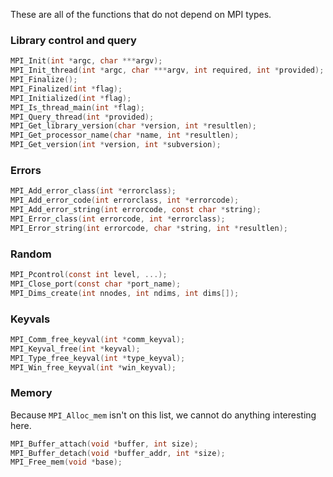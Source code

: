 These are all of the functions that do not depend on MPI types.

### Library control and query
```c
MPI_Init(int *argc, char ***argv);
MPI_Init_thread(int *argc, char ***argv, int required, int *provided);
MPI_Finalize();
MPI_Finalized(int *flag);
MPI_Initialized(int *flag);
MPI_Is_thread_main(int *flag);
MPI_Query_thread(int *provided);
MPI_Get_library_version(char *version, int *resultlen);
MPI_Get_processor_name(char *name, int *resultlen);
MPI_Get_version(int *version, int *subversion);
```

### Errors
```c
MPI_Add_error_class(int *errorclass);
MPI_Add_error_code(int errorclass, int *errorcode);
MPI_Add_error_string(int errorcode, const char *string);
MPI_Error_class(int errorcode, int *errorclass);
MPI_Error_string(int errorcode, char *string, int *resultlen);
```

### Random
```c
MPI_Pcontrol(const int level, ...);
MPI_Close_port(const char *port_name);
MPI_Dims_create(int nnodes, int ndims, int dims[]);
```

### Keyvals
```c
MPI_Comm_free_keyval(int *comm_keyval);
MPI_Keyval_free(int *keyval);
MPI_Type_free_keyval(int *type_keyval);
MPI_Win_free_keyval(int *win_keyval);
```

### Memory

Because `MPI_Alloc_mem` isn't on this list, we cannot do anything interesting here.
```c
MPI_Buffer_attach(void *buffer, int size);
MPI_Buffer_detach(void *buffer_addr, int *size);
MPI_Free_mem(void *base);
```
